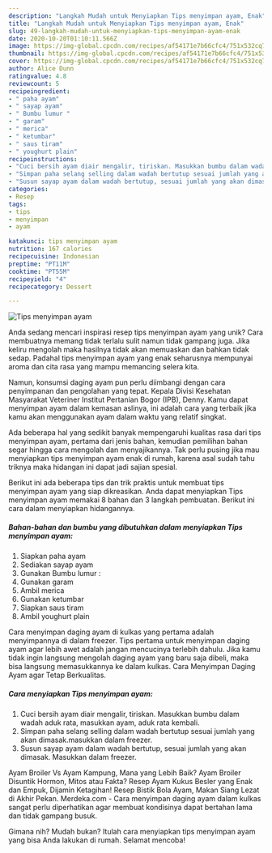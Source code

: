 ```yaml
---
description: "Langkah Mudah untuk Menyiapkan Tips menyimpan ayam, Enak"
title: "Langkah Mudah untuk Menyiapkan Tips menyimpan ayam, Enak"
slug: 49-langkah-mudah-untuk-menyiapkan-tips-menyimpan-ayam-enak
date: 2020-10-20T01:10:11.566Z
image: https://img-global.cpcdn.com/recipes/af54171e7b66cfc4/751x532cq70/tips-menyimpan-ayam-foto-resep-utama.jpg
thumbnail: https://img-global.cpcdn.com/recipes/af54171e7b66cfc4/751x532cq70/tips-menyimpan-ayam-foto-resep-utama.jpg
cover: https://img-global.cpcdn.com/recipes/af54171e7b66cfc4/751x532cq70/tips-menyimpan-ayam-foto-resep-utama.jpg
author: Alice Dunn
ratingvalue: 4.8
reviewcount: 5
recipeingredient:
- " paha ayam"
- " sayap ayam"
- " Bumbu lumur "
- " garam"
- " merica"
- " ketumbar"
- " saus tiram"
- " youghurt plain"
recipeinstructions:
- "Cuci bersih ayam diair mengalir, tiriskan. Masukkan bumbu dalam wadah aduk rata, masukkan ayam, aduk rata kembali."
- "Simpan paha selang selling dalam wadah bertutup sesuai jumlah yang akan dimasak.masukkan dalam freezer."
- "Susun sayap ayam dalam wadah bertutup, sesuai jumlah yang akan dimasak. Masukkan dalam freezer."
categories:
- Resep
tags:
- tips
- menyimpan
- ayam

katakunci: tips menyimpan ayam 
nutrition: 167 calories
recipecuisine: Indonesian
preptime: "PT11M"
cooktime: "PT55M"
recipeyield: "4"
recipecategory: Dessert

---
```



![Tips menyimpan ayam](https://img-global.cpcdn.com/recipes/af54171e7b66cfc4/751x532cq70/tips-menyimpan-ayam-foto-resep-utama.jpg)

Anda sedang mencari inspirasi resep tips menyimpan ayam yang unik? Cara membuatnya memang tidak terlalu sulit namun tidak gampang juga. Jika keliru mengolah maka hasilnya tidak akan memuaskan dan bahkan tidak sedap. Padahal tips menyimpan ayam yang enak seharusnya mempunyai aroma dan cita rasa yang mampu memancing selera kita.

Namun, konsumsi daging ayam pun perlu diimbangi dengan cara penyimpanan dan pengolahan yang tepat. Kepala Divisi Kesehatan Masyarakat Veteriner Institut Pertanian Bogor (IPB), Denny. Kamu dapat menyimpan ayam dalam kemasan aslinya, ini adalah cara yang terbaik jika kamu akan menggunakan ayam dalam waktu yang relatif singkat.

Ada beberapa hal yang sedikit banyak mempengaruhi kualitas rasa dari tips menyimpan ayam, pertama dari jenis bahan, kemudian pemilihan bahan segar hingga cara mengolah dan menyajikannya. Tak perlu pusing jika mau menyiapkan tips menyimpan ayam enak di rumah, karena asal sudah tahu triknya maka hidangan ini dapat jadi sajian spesial.


Berikut ini ada beberapa tips dan trik praktis untuk membuat tips menyimpan ayam yang siap dikreasikan. Anda dapat menyiapkan Tips menyimpan ayam memakai 8 bahan dan 3 langkah pembuatan. Berikut ini cara dalam menyiapkan hidangannya.

<!--inarticleads1-->

##### Bahan-bahan dan bumbu yang dibutuhkan dalam menyiapkan Tips menyimpan ayam:

1. Siapkan  paha ayam
1. Sediakan  sayap ayam
1. Gunakan  Bumbu lumur :
1. Gunakan  garam
1. Ambil  merica
1. Gunakan  ketumbar
1. Siapkan  saus tiram
1. Ambil  youghurt plain


Cara menyimpan daging ayam di kulkas yang pertama adalah menyimpannya di dalam freezer. Tips pertama untuk menyimpan daging ayam agar lebih awet adalah jangan mencucinya terlebih dahulu. Jika kamu tidak ingin langsung mengolah daging ayam yang baru saja dibeli, maka bisa langsung memasukkannya ke dalam kulkas. Cara Menyimpan Daging Ayam agar Tetap Berkualitas. 

<!--inarticleads2-->

##### Cara menyiapkan Tips menyimpan ayam:

1. Cuci bersih ayam diair mengalir, tiriskan. Masukkan bumbu dalam wadah aduk rata, masukkan ayam, aduk rata kembali.
1. Simpan paha selang selling dalam wadah bertutup sesuai jumlah yang akan dimasak.masukkan dalam freezer.
1. Susun sayap ayam dalam wadah bertutup, sesuai jumlah yang akan dimasak. Masukkan dalam freezer.


Ayam Broiler Vs Ayam Kampung, Mana yang Lebih Baik? Ayam Broiler Disuntik Hormon, Mitos atau Fakta? Resep Ayam Kukus Besler yang Enak dan Empuk, Dijamin Ketagihan! Resep Bistik Bola Ayam, Makan Siang Lezat di Akhir Pekan. Merdeka.com - Cara menyimpan daging ayam dalam kulkas sangat perlu diperhatikan agar membuat kondisinya dapat bertahan lama dan tidak gampang busuk. 

Gimana nih? Mudah bukan? Itulah cara menyiapkan tips menyimpan ayam yang bisa Anda lakukan di rumah. Selamat mencoba!
